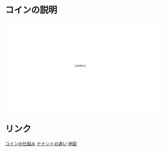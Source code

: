 # コインの説明

![sample.png](./sample.png "画像")

# リンク
[コインの仕組み](./coinsistem)
[テナントの違い](./tenannto)
[地図](./map)

